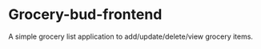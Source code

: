 # Grocery-bud-frontend
A simple grocery list application to add/update/delete/view grocery items.  


